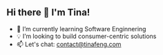 ## Hi there 👋 I'm Tina!

<!--
**biubiubiupia/biubiubiupia** is a ✨ _special_ ✨ repository because its `README.md` (this file) appears on your GitHub profile.

Here are some ideas to get you started:

- 🔭 I’m currently working on ...
- 🌱 I’m currently learning ...
- 👯 I’m looking to collaborate on ...
- 🤔 I’m looking for help with ...
- 💬 Ask me about ...
- 📫 How to reach me: ...
- 😄 Pronouns: ...
- ⚡ Fun fact: ...
-->
- 🌱 I’m currently learning Software Enginnering
- 💡 I’m looking to build consumer-centric solutions
- 📫 Let's chat: contact@tinafeng.com
